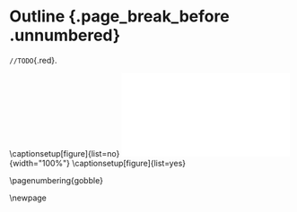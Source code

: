 # Outline {.page_break_before .unnumbered}

`//TODO`{.red}.

\captionsetup[figure]{list=no}
![](images/thesis-graphical-abstract.pdf "graphical-abstract"){width="100%"}
\captionsetup[figure]{list=yes}

\pagenumbering{gobble}

\newpage